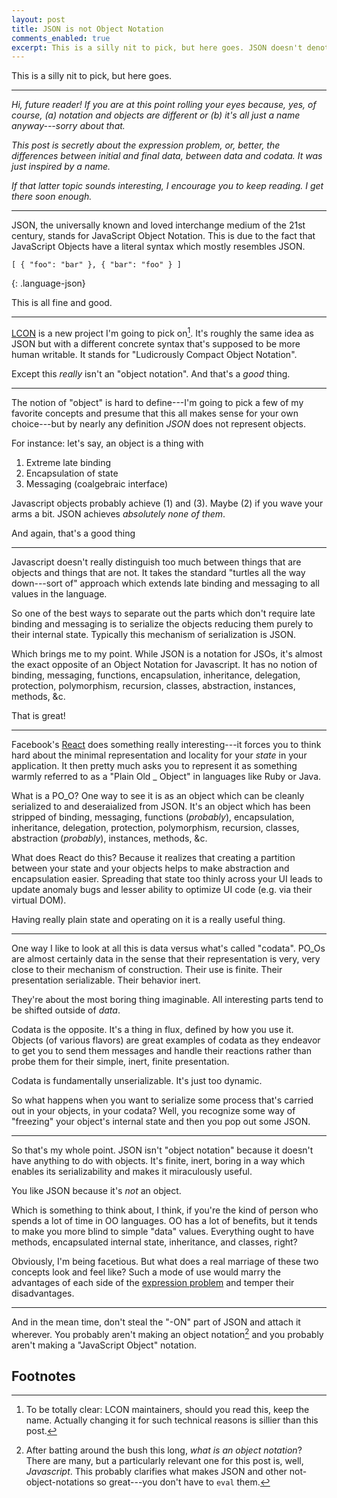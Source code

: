 ```yaml
---
layout: post
title: JSON is not Object Notation
comments_enabled: true
excerpt: This is a silly nit to pick, but here goes. JSON doesn't denote objects, it denotes finite, initial state which is exactly why it's useful. So, JSON isn't an "object notation", only JavaScript itself is.
---
```


This is a silly nit to pick, but here goes.

---

*Hi, future reader! If you are at this point rolling your eyes
 because, yes, of course, (a) notation and objects are different or
 (b) it's all just a name anyway---sorry about that.*

*This post is secretly about the expression problem, or, better, the
 differences between initial and final data, between data and codata.
 It was just inspired by a name.*

*If that latter topic sounds interesting, I encourage you to keep
 reading. I get there soon enough.*

---

JSON, the universally known and loved interchange medium of the 21st
century, stands for JavaScript Object Notation. This is due to the
fact that JavaScript Objects have a literal syntax which mostly
resembles JSON.

~~~
[ { "foo": "bar" }, { "bar": "foo" } ]
~~~
{: .language-json}

This is all fine and good.

---

[LCON](https://github.com/ar-nelson/lcon) is a new project I'm going
to pick on[^to-be-clear]. It's roughly the same idea as JSON but with
a different concrete syntax that's supposed to be more human
writable. It stands for "Ludicrously Compact Object Notation".

Except this *really* isn't an "object notation". And that's a *good*
thing.

[^to-be-clear]: To be totally clear: LCON maintainers, should you read this, keep the name. Actually changing it for such technical reasons is sillier than this post.

---

The notion of "object" is hard to define---I'm going to pick a few of
my favorite concepts and presume that this all makes sense for your
own choice---but by nearly any definition *JSON* does not represent
objects.

For instance: let's say, an object is a thing with

1. Extreme late binding
2. Encapsulation of state
3. Messaging (coalgebraic interface)

Javascript objects probably achieve (1) and (3). Maybe (2) if you wave
your arms a bit. JSON achieves *absolutely none of them*.

And again, that's a good thing

---

Javascript doesn't really distinguish too much between things that are
objects and things that are not. It takes the standard "turtles all
the way down---sort of" approach which extends late binding and
messaging to all values in the language.

So one of the best ways to separate out the parts which don't require
late binding and messaging is to serialize the objects reducing them
purely to their internal state. Typically this mechanism of
serialization is JSON.

Which brings me to my point. While JSON is a notation for JSOs, it's
almost the exact opposite of an Object Notation for Javascript. It has
no notion of binding, messaging, functions, encapsulation,
inheritance, delegation, protection, polymorphism, recursion, classes,
abstraction, instances, methods, &c.

That is great!

---

Facebook's [React](http://facebook.github.io/react/) does something
really interesting---it forces you to think hard about the minimal
representation and locality for your *state* in your application. It
then pretty much asks you to represent it as something warmly referred
to as a "Plain Old _ Object" in languages like Ruby or Java.

What is a PO_O? One way to see it is as an object which can be cleanly
serialized to and deseraialized from JSON. It's an object which has
been stripped of binding, messaging, functions (*probably*),
encapsulation, inheritance, delegation, protection, polymorphism,
recursion, classes, abstraction (*probably*), instances, methods, &c.

What does React do this? Because it realizes that creating a partition
between your state and your objects helps to make abstraction and
encapsulation easier. Spreading that state too thinly across your UI
leads to update anomaly bugs and lesser ability to optimize UI code
(e.g. via their virtual DOM).

Having really plain state and operating on it is a really useful
thing.

---

One way I like to look at all this is data versus what's called
"codata". PO_Os are almost certainly data in the sense that their
representation is very, very close to their mechanism of construction.
Their use is finite. Their presentation serializable. Their behavior
inert.

They're about the most boring thing imaginable. All interesting parts
tend to be shifted outside of *data*.

Codata is the opposite. It's a thing in flux, defined by how you use
it. Objects (of various flavors) are great examples of codata as they
endeavor to get you to send them messages and handle their reactions
rather than probe them for their simple, inert, finite presentation.

Codata is fundamentally unserializable. It's just too dynamic.

So what happens when you want to serialize some process that's carried
out in your objects, in your codata? Well, you recognize some way of
"freezing" your object's internal state and then you pop out some
JSON.

---

So that's my whole point. JSON isn't "object notation" because it
doesn't have anything to do with objects. It's finite, inert, boring
in a way which enables its serializability and makes it miraculously
useful.

You like JSON because it's *not* an object.

Which is something to think about, I think, if you're the kind of
person who spends a lot of time in OO languages. OO has a lot of
benefits, but it tends to make you more blind to simple "data" values.
Everything ought to have methods, encapsulated internal state,
inheritance, and classes, right?

Obviously, I'm being facetious. But what does a real marriage of these
two concepts look and feel like? Such a mode of use would marry the
advantages of each side of the
[expression problem](http://en.wikipedia.org/wiki/Expression_problem)
and temper their disadvantages.

---

And in the mean time, don't steal the "-ON" part of JSON and attach it
wherever. You probably aren't making an object
notation[^so-what-is-an-object-notation] and you probably aren't
making a "JavaScript Object" notation.

[^so-what-is-an-object-notation]: After batting around the bush this long, *what is an object notation*? There are many, but a particularly relevant one for this post is, well, *Javascript*. This probably clarifies what makes JSON and other not-object-notations so great---you don't have to `eval` them.

## Footnotes
